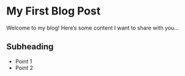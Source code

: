 # My First Blog Post
Welcome to my blog! Here’s some content I want to share with you...

## Subheading
- Point 1
- Point 2
